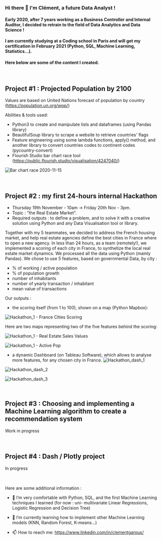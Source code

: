 ### Hi there 👋 I'm Clément, a future Data Analyst !
#### Early 2020, after 7 years working as a Business Controller and Internal Auditor, I decided to retrain to the field of Data Analytics and Data Science !
#### I am currently studying at a Coding school in Paris and will get my certification in February 2021 (Python, SQL, Machine Learning, Statistics...).  

#### Here below are some of the content I created.  

<br>


## Project #1 : Projected Population by 2100
Values are based on United Nations forecast of population by country (https://population.un.org/wpp/)

Abilities & tools used:
- Python3 to create and manipulate lists and dataframes (using Pandas library)
- BeautifulSoup library to scrape a website to retrieve countries' flags
- Feature engineering using some lambda functions, apply() method, and another library to convert countries codes to continent codes (pycountry-convert)
- Flourish Studio bar chart race tool (https://public.flourish.studio/visualisation/4247040/)
 
![Bar chart race 2020-11-15](https://user-images.githubusercontent.com/70572715/99188926-e22de600-275e-11eb-8461-5050a3e1fdf6.gif)  
<br>
<br>

## Project #2 : my first 24-hours internal Hackathon

- Thursday 19th November - 10am -> Friday 20th Nov - 3pm. 
- Topic : "the Real Estate Market". 
- Required outputs : to define a problem, and to solve it with a creative solution using Python and any Data Visualisation tool or library.

Together with my 5 teammates, we decided to address the French housing market, and help real estate agencies define the best cities in France where to open a new agency.
In less than 24 hours, as a team (remotely!), we implemented a scoring of each city in France, to synthetize the local real estate market dynamics.
We processed all the data using Python (mainly Pandas).
We chose to use 5 features, based on governmental Data, by city :
- % of working / active population
- % of population growth
- number of inhabitants
- number of yearly transaction / inhabitant
- mean value of transactions

Our outputs :
- the scoring itself (from 1 to 100), shown on a map (Python Mapbox):

![Hackathon_1 - France Cities Scoring](https://user-images.githubusercontent.com/70572715/100021096-37ae6680-2de1-11eb-9280-a7360d7c0592.png)

Here are two maps representing two of the five features behind the scoring:

![Hackathon_1 - Real Estate Sales Values](https://user-images.githubusercontent.com/70572715/100021114-41d06500-2de1-11eb-829b-bb6bf51c2bad.png)

![Hackathon_1 - Active Pop](https://user-images.githubusercontent.com/70572715/100021128-4bf26380-2de1-11eb-8474-e500df29331f.png)

- a dynamic Dashboard (on Tableau Software), which allows to analyse more features, for any chosen city in France.
![Hackathon_dash_1](https://user-images.githubusercontent.com/70572715/100077544-c4d5d780-2e42-11eb-910d-f28a35a58b08.png)

![Hackathon_dash_2](https://user-images.githubusercontent.com/70572715/100077554-c8695e80-2e42-11eb-975c-deffac361daf.png)

![Hackathon_dash_3](https://user-images.githubusercontent.com/70572715/100077565-cb644f00-2e42-11eb-9825-d52c75f532cb.png)

<br>


## Project #3 : Choosing and implementing a Machine Learning algorithm to create a recommendation system

Work in progress      
<br>
<br>

## Project #4 : Dash / Plotly project

In progress      
<br>
<br>



Here are some additional information :

- 🔭 I’m very comfortable with Python, SQL, and the first Machine Learning techniques I learned (for now : uni- multivariate Linear Regressions, Logistic Regression and Decision Tree)

- 🌱 I’m currently learning how to implement other Machine Learning models (KNN, Random Forest, K-means...)

- 📫 How to reach me: https://www.linkedin.com/in/clementgaroux/

